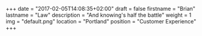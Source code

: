 +++
date = "2017-02-05T14:08:35+02:00"
draft = false
firstname = "Brian"
lastname = "Law"
description = "And knowing's half the battle"
weight = 1
img = "default.png"
location = "Portland"
position = "Customer Experience"
+++
